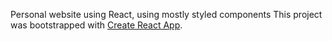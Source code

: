Personal website using React, using mostly styled components
This project was bootstrapped with [Create React App](https://github.com/facebook/create-react-app).
